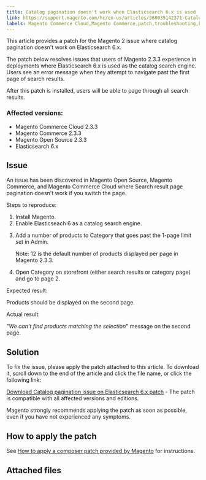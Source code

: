 ```yaml
---
title: Catalog pagination doesn't work when Elasticsearch 6.x is used
link: https://support.magento.com/hc/en-us/articles/360035142371-Catalog-pagination-doesn-t-work-when-Elasticsearch-6-x-is-used
labels: Magento Commerce Cloud,Magento Commerce,patch,troubleshooting,known issues,pagination,2.3.3,Elasticsearch 6.x
---
```


<p>This article provides a patch for the Magento 2 issue where catalog pagination doesn't work on Elasticsearch 6.x.</p>
<p>The patch below resolves issues that users of Magento 2.3.3 experience in deployments where Elasticsearch 6.x is used as the catalog search engine. Users see an error message when they attempt to navigate past the first page of search results. </p>
<p>After this patch is installed, users will be able to page through all search results.</p>
<h3>Affected versions:</h3>
<ul>
<li>Magento Commerce Cloud 2.3.3</li>
<li>Magento Commerce 2.3.3</li>
<li>Magento Open Source 2.3.3</li>
<li>Elasticsearch 6.x</li>
</ul>
<h2>Issue</h2>
<p>An issue has been discovered in Magento Open Source, Magento Commerce, and Magento Commerce Cloud where Search result page pagination doesn't work if you switch the page. </p>
<p>Steps to reproduce:</p>
<ol>
<li>Install Magento.</li>
<li>Enable Elasticseach 6 as a catalog search engine.</li>
<li>
<p>Add a number of products to Category that goes past the 1-page limit set in Admin.</p>
<p>Note: 12 is the default number of products displayed per page in Magento 2.3.3.</p>
</li>
<li>Open Category on storefront (either search results or category page) and go to page 2.</li>
</ol>
<p>Expected result:</p>
<p>Products should be displayed on the second page.</p>
<p>Actual result:</p>
<p>"<em>We can't find products matching the selection</em>" message on the second page.</p>
<h2>Solution </h2>
<p>To fix the issue, please apply the patch attached to this article. To download it, scroll down to the end of the article and click the file name, or click the following link:</p>
<p><a href="https://support.magento.com/hc/en-us/article_attachments/360040653971/Catalog_pagination_issue_on_Elasticsearch_6_composer-2019-10-11-08-07-41.patch">Download Catalog pagination issue on Elasticsearch 6.x patch</a> - The patch is compatible with all affected versions and editions.</p>
<p class="warning">Magento strongly recommends applying the patch as soon as possible, even if you have not experienced any symptoms.</p>
<h2>How to apply the patch</h2>
<p>See <a href="https://support.magento.com/hc/en-us/articles/360028367731">How to apply a composer patch provided by Magento</a> for instructions.</p>
<h2>Attached files</h2>